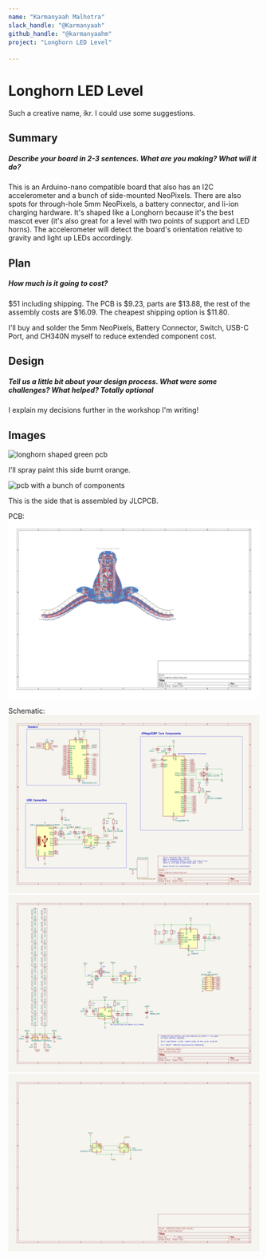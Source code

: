 ```yaml
---
name: "Karmanyaah Malhotra"
slack_handle: "@Karmanyaah"
github_handle: "@karmanyaahm"
project: "Longhorn LED Level"

---
```


# Longhorn LED Level

Such a creative name, ikr. I could use some suggestions.

## Summary
##### Describe your board in 2-3 sentences. What are you making? What will it do?

This is an Arduino-nano compatible board that also has an I2C accelerometer and a bunch of side-mounted NeoPixels. There are also spots for through-hole 5mm NeoPixels, a battery connector, and li-ion charging hardware. It's shaped like a Longhorn because it's the best mascot ever (it's also great for a level with two points of support and LED horns). The accelerometer will detect the board's orientation relative to gravity and light up LEDs accordingly.

## Plan
##### How much is it going to cost?

$51 including shipping. The PCB is $9.23, parts are $13.88, the rest of the assembly costs are $16.09. The cheapest shipping option is $11.80. 

I'll buy and solder the 5mm NeoPixels, Battery Connector, Switch, USB-C Port, and CH340N myself to reduce extended component cost.

## Design
##### Tell us a little bit about your design process. What were some challenges? What helped? ***Totally optional***

I explain my decisions further in the workshop I'm writing!

## Images

![longhorn shaped green pcb](https://cloud-k7cxb3o6w-hack-club-bot.vercel.app/0image.png)

I'll spray paint this side burnt orange.

![pcb with a bunch of components](https://cloud-3nvtmen07-hack-club-bot.vercel.app/0image.png)

This is the side that is assembled by JLCPCB.

PCB:
![](./longhorn_leds-brd.svg)

Schematic:
![](./longhorn_leds.svg)
![](./longhorn_leds-DEVICES_PAGE.svg)
![](./longhorn_leds-DEVICES_PAGE-LED-stick0.svg)
